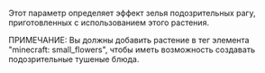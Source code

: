 Этот параметр определяет эффект зелья подозрительных рагу, приготовленных с использованием этого растения.

ПРИМЕЧАНИЕ: Вы должны добавить растение в тег элемента "minecraft: small_flowers", чтобы иметь возможность создавать подозрительные тушеные блюда.